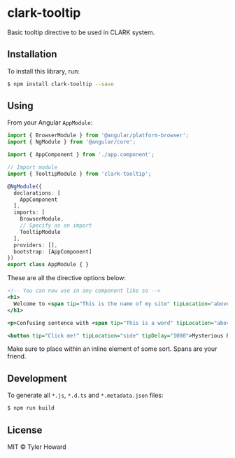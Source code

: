 # clark-tooltip

Basic tooltip directive to be used in CLARK system.

## Installation

To install this library, run:

```bash
$ npm install clark-tooltip --save
```

## Using

From your Angular `AppModule`:

```typescript
import { BrowserModule } from '@angular/platform-browser';
import { NgModule } from '@angular/core';

import { AppComponent } from './app.component';

// Import module
import { TooltipModule } from 'clark-tooltip';

@NgModule({
  declarations: [
    AppComponent
  ],
  imports: [
    BrowserModule,
    // Specify as an import
    TooltipModule
  ],
  providers: [],
  bootstrap: [AppComponent]
})
export class AppModule { }
```

These are all the directive options below:
```xml
<!-- You can now use in any component like so -->
<h1>
  Welcome to <span tip="This is the name of my site" tipLocation="above">{{strangeTitle}}</span>!
</h1>

<p>Confusing sentence with <span tip="This is a word" tipLocation="above">words</span></p>

<button tip="Click me!" tipLocation="side" tipDelay="1000">Mysterious Button with 1 second delay</button>

```
Make sure to place within an inline element of some sort. Spans are your friend.

## Development

To generate all `*.js`, `*.d.ts` and `*.metadata.json` files:

```bash
$ npm run build
```

## License

MIT © Tyler Howard
